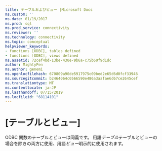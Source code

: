 ```yaml
---
title: テーブルおよびビュー |Microsoft Docs
ms.custom: ''
ms.date: 01/19/2017
ms.prod: sql
ms.prod_service: connectivity
ms.reviewer: ''
ms.technology: connectivity
ms.topic: conceptual
helpviewer_keywords:
- functions [ODBC], tables defined
- functions [ODBC], views defined
ms.assetid: 72cef4bd-13be-430e-9b6a-c75b60f9d1dc
author: MightyPen
ms.author: genemi
ms.openlocfilehash: 670809a90de5917975c09bed2e65d6d0fcf33946
ms.sourcegitcommit: b2464064c0566590e486a3aafae6d67ce2645cef
ms.translationtype: MT
ms.contentlocale: ja-JP
ms.lasthandoff: 07/15/2019
ms.locfileid: "68114101"
---
```

# <a name="tables-and-views"></a>[テーブルとビュー]
ODBC 関数のテーブルとビューは同義です。 用語*テーブル*テーブルとビューの場合を除きの両方に使用、用語*ビュー*明示的に使用されます。
